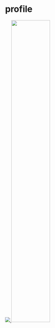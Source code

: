 # profile
<a href="s">
  <img src="https://github-readme-stats.vercel.app/api/top-langs/?username=AI-comic&exclude_repo=AI-comic.github.io&layout=compact&theme=dark" />
</a>
<a href="s">
  <img src="https://github-readme-stats.vercel.app/api?username=AI-comic&theme=tokyonight&show_icons=true" width="50%" />
</a>
